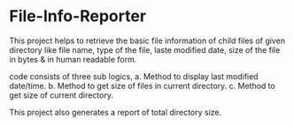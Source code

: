 # File-Info-Reporter

This project helps to retrieve the basic file information of child files of given directory like file name, type of the file, laste modified date, size of the file in bytes & in human readable form.

code consists of three sub logics,
  a. Method to display last modified date/time.
  b. Method to get size of files in current directory.
  c. Method to get size of current directory.
  
This project also generates a report of total directory size.

